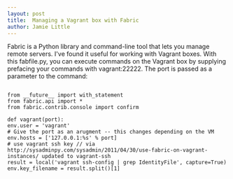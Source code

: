 ```yaml
---
layout: post
title:  Managing a Vagrant box with Fabric
author: Jamie Little
---
```


Fabric is a Python library and command-line tool that lets you
manage remote servers. I've found it useful for working
with Vagrant boxes. With this fabfile.py, you can
execute commands on the Vagrant box by supplying prefacing
your commands with vagrant:22222. The port is passed as a
parameter to the command:

<pre>
<code class="python">
from __future__ import with_statement
from fabric.api import *
from fabric.contrib.console import confirm

def vagrant(port): 
env.user = 'vagrant'
# Give the port as an arugment -- this changes depending on the VM
env.hosts = ['127.0.0.1:%s' % port]
# use vagrant ssh key // via http://sysadminpy.com/sysadmin/2011/04/30/use-fabric-on-vagrant-instances/ updated to vagrant-ssh
result = local('vagrant ssh-config | grep IdentityFile', capture=True)
env.key_filename = result.split()[1]
</code>
</pre>



